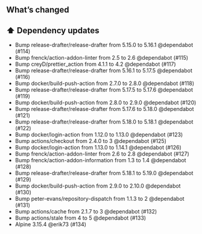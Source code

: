 ## What’s changed

## ⬆️ Dependency updates

- Bump release-drafter/release-drafter from 5.15.0 to 5.16.1 @dependabot (#114)
- Bump frenck/action-addon-linter from 2.5 to 2.6 @dependabot (#115)
- Bump creyD/prettier_action from 4.1.1 to 4.2 @dependabot (#117)
- Bump release-drafter/release-drafter from 5.16.1 to 5.17.5 @dependabot (#116)
- Bump docker/build-push-action from 2.7.0 to 2.8.0 @dependabot (#118)
- Bump release-drafter/release-drafter from 5.17.5 to 5.17.6 @dependabot (#119)
- Bump docker/build-push-action from 2.8.0 to 2.9.0 @dependabot (#120)
- Bump release-drafter/release-drafter from 5.17.6 to 5.18.0 @dependabot (#121)
- Bump release-drafter/release-drafter from 5.18.0 to 5.18.1 @dependabot (#122)
- Bump docker/login-action from 1.12.0 to 1.13.0 @dependabot (#123)
- Bump actions/checkout from 2.4.0 to 3 @dependabot (#125)
- Bump docker/login-action from 1.13.0 to 1.14.1 @dependabot (#126)
- Bump frenck/action-addon-linter from 2.6 to 2.8 @dependabot (#127)
- Bump frenck/action-addon-information from 1.3 to 1.4 @dependabot (#128)
- Bump release-drafter/release-drafter from 5.18.1 to 5.19.0 @dependabot (#129)
- Bump docker/build-push-action from 2.9.0 to 2.10.0 @dependabot (#130)
- Bump peter-evans/repository-dispatch from 1.1.3 to 2 @dependabot (#131)
- Bump actions/cache from 2.1.7 to 3 @dependabot (#132)
- Bump actions/stale from 4 to 5 @dependabot (#133)
- Alpine 3.15.4 @erik73 (#134)
